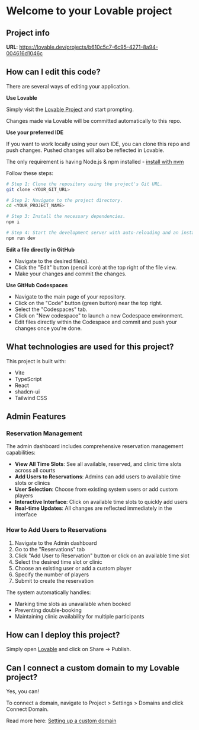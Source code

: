 # Welcome to your Lovable project

## Project info

**URL**: https://lovable.dev/projects/b610c5c7-6c95-4271-8a94-004616d1046c

## How can I edit this code?

There are several ways of editing your application.

**Use Lovable**

Simply visit the [Lovable Project](https://lovable.dev/projects/b610c5c7-6c95-4271-8a94-004616d1046c) and start prompting.

Changes made via Lovable will be committed automatically to this repo.

**Use your preferred IDE**

If you want to work locally using your own IDE, you can clone this repo and push changes. Pushed changes will also be reflected in Lovable.

The only requirement is having Node.js & npm installed - [install with nvm](https://github.com/nvm-sh/nvm#installing-and-updating)

Follow these steps:

```sh
# Step 1: Clone the repository using the project's Git URL.
git clone <YOUR_GIT_URL>

# Step 2: Navigate to the project directory.
cd <YOUR_PROJECT_NAME>

# Step 3: Install the necessary dependencies.
npm i

# Step 4: Start the development server with auto-reloading and an instant preview.
npm run dev
```

**Edit a file directly in GitHub**

- Navigate to the desired file(s).
- Click the "Edit" button (pencil icon) at the top right of the file view.
- Make your changes and commit the changes.

**Use GitHub Codespaces**

- Navigate to the main page of your repository.
- Click on the "Code" button (green button) near the top right.
- Select the "Codespaces" tab.
- Click on "New codespace" to launch a new Codespace environment.
- Edit files directly within the Codespace and commit and push your changes once you're done.

## What technologies are used for this project?

This project is built with:

- Vite
- TypeScript
- React
- shadcn-ui
- Tailwind CSS

## Admin Features

### Reservation Management
The admin dashboard includes comprehensive reservation management capabilities:

- **View All Time Slots**: See all available, reserved, and clinic time slots across all courts
- **Add Users to Reservations**: Admins can add users to available time slots or clinics
- **User Selection**: Choose from existing system users or add custom players
- **Interactive Interface**: Click on available time slots to quickly add users
- **Real-time Updates**: All changes are reflected immediately in the interface

### How to Add Users to Reservations
1. Navigate to the Admin dashboard
2. Go to the "Reservations" tab
3. Click "Add User to Reservation" button or click on an available time slot
4. Select the desired time slot or clinic
5. Choose an existing user or add a custom player
6. Specify the number of players
7. Submit to create the reservation

The system automatically handles:
- Marking time slots as unavailable when booked
- Preventing double-booking
- Maintaining clinic availability for multiple participants

## How can I deploy this project?

Simply open [Lovable](https://lovable.dev/projects/b610c5c7-6c95-4271-8a94-004616d1046c) and click on Share -> Publish.

## Can I connect a custom domain to my Lovable project?

Yes, you can!

To connect a domain, navigate to Project > Settings > Domains and click Connect Domain.

Read more here: [Setting up a custom domain](https://docs.lovable.dev/tips-tricks/custom-domain#step-by-step-guide)
